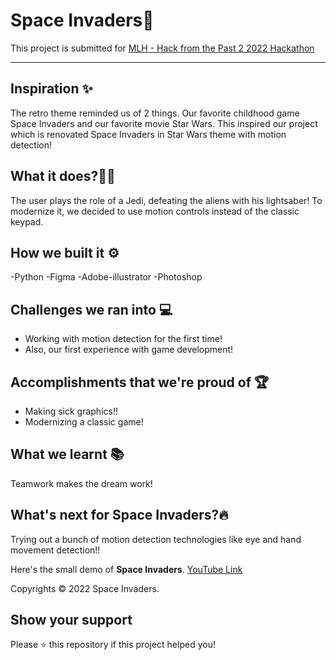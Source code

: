 # Space Invaders👾

This project is submitted for [MLH - Hack from the Past 2 2022 Hackathon](https://hack-from-the-past-2.devpost.com/)

---

## Inspiration ✨
The retro theme reminded us of 2 things. Our favorite childhood game Space Invaders and our favorite movie Star Wars. This inspired our project which is renovated Space Invaders in Star Wars theme with motion detection!

## What it does?👨‍💻
The user plays the role of a Jedi, defeating the aliens with his lightsaber! To modernize it, we decided to use motion controls instead of the classic keypad.
 
## How we built it ⚙️
-Python
-Figma
-Adobe-illustrator
-Photoshop

## Challenges we ran into 💻
- Working with motion detection for the first time!
-  Also, our first experience with game development!

## Accomplishments that we're proud of 🏆
- Making sick graphics!!
- Modernizing a classic game!

## What we learnt 📚
Teamwork makes the dream work!

## What's next for Space Invaders?🔥
Trying out a bunch of motion detection technologies like eye and hand movement detection!!

Here's the small demo of **Space Invaders**. [YouTube Link](https://youtu.be/E8uBVuOM_Bc)

Copyrights © 2022 Space Invaders. 

## Show your support

Please ⭐️ this repository if this project helped you!
